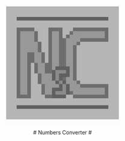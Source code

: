 <h1 align='center'>  
  <a href="https://github.com/zzupart/NumbersConverter">
    <img src="logo.jpg" alt="logo" width="300" height="300">
  </a>
</h1>

<div align='center'>
  # Numbers Converter #
</div>
